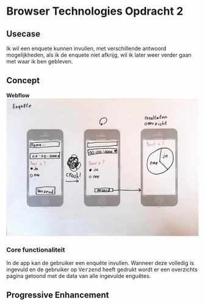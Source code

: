 # Browser Technologies Opdracht 2
## Usecase
Ik wil een enquete kunnen invullen, met verschillende antwoord mogelijkheden, als ik de enquete niet afkrijg, wil ik later weer verder gaan met waar ik ben gebleven.

## Concept
__Webflow__
![Webflow](public/img/webFlow.jpg)

### Core functionaliteit
In de app kan de gebruiker een enquête invullen. Wanneer deze volledig is ingevuld en de gebruiker op <kbd>Verzend</kbd> heeft gedrukt wordt er een overzichts pagina getoond met de data van alle ingevulde enguêtes.
 

## Progressive Enhancement 

